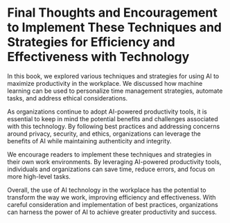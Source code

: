 Final Thoughts and Encouragement to Implement These Techniques and Strategies for Efficiency and Effectiveness with Technology
==========================================================================================================================================

In this book, we explored various techniques and strategies for using AI to maximize productivity in the workplace. We discussed how machine learning can be used to personalize time management strategies, automate tasks, and address ethical considerations.

As organizations continue to adopt AI-powered productivity tools, it is essential to keep in mind the potential benefits and challenges associated with this technology. By following best practices and addressing concerns around privacy, security, and ethics, organizations can leverage the benefits of AI while maintaining authenticity and integrity.

We encourage readers to implement these techniques and strategies in their own work environments. By leveraging AI-powered productivity tools, individuals and organizations can save time, reduce errors, and focus on more high-level tasks.

Overall, the use of AI technology in the workplace has the potential to transform the way we work, improving efficiency and effectiveness. With careful consideration and implementation of best practices, organizations can harness the power of AI to achieve greater productivity and success.
